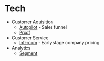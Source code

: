 # Tech

- Customer Aquisition
  - [Autopilot](https://autopilothq.com/) - Sales funnel
  - [Proof](https://useproof.com/)
- Customer Service
  - [Intercom](https://www.intercom.com/early-stage) - Early stage company pricing
- Analytics
  - [Segment](https://segment.com/)
